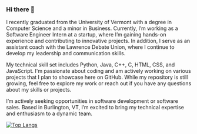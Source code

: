 ### Hi there 👋

I recently graduated from the University of Vermont with a degree in Computer Science and a minor in Business. Currently, I’m working as a Software Engineer Intern at a startup, where I’m gaining hands-on experience and contributing to innovative projects. In addition, I serve as an assistant coach with the Lawrence Debate Union, where I continue to develop my leadership and communication skills.

My technical skill set includes Python, Java, C++, C, HTML, CSS, and JavaScript. I'm passionate about coding and am actively working on various projects that I plan to showcase here on GitHub. While my repository is still growing, feel free to explore my work or reach out if you have any questions about my skills or projects.

I’m actively seeking opportunities in software development or software sales. Based in Burlington, VT, I’m excited to bring my technical expertise and enthusiasm to a dynamic team.


[![Top Langs](https://github-readme-stats.vercel.app/api/top-langs/?username=jhenry19&langs_count=8&hide=CMake,CSS)](https://github.com/jhenry19/github-readme-stats)

